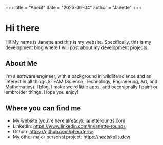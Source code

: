+++
title = "About"
date = "2023-06-04"
author = "Janette"
+++

# Hi there

Hi! My name is Janette and this is my website. Specifically, this is my development blog where I will post about my development projects.

## About Me

I'm a software engineer, with a background in wildlife science and an interest in all things STEAM (Science, Technology, Engineering, Art, and Mathematics). I blog, I make weird little apps, and occasionally I paint or embroider things. Hope you enjoy!

## Where you can find me

- My website (you're here already): janetterounds.com
- LinkedIn: https://www.linkedin.com/in/janette-rounds
- Github: https://github.com/pherateriw
- My other major personal project: https://neatskulls.dev/